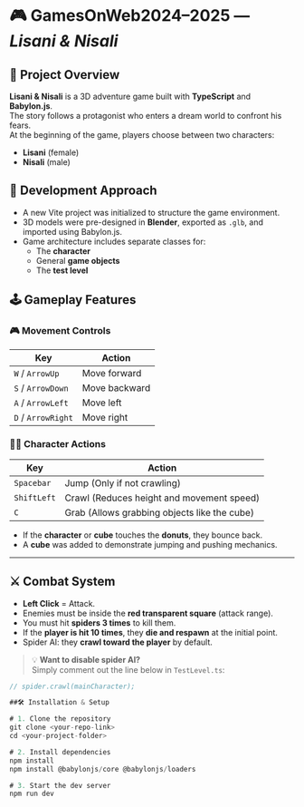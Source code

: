 # 🎮 GamesOnWeb2024–2025 — *Lisani & Nisali*

## 🌌 Project Overview

**Lisani & Nisali** is a 3D adventure game built with **TypeScript** and **Babylon.js**.  
The story follows a protagonist who enters a dream world to confront his fears.  
At the beginning of the game, players choose between two characters:
- **Lisani** (female)
- **Nisali** (male)

## 🚀 Development Approach

- A new Vite project was initialized to structure the game environment.
- 3D models were pre-designed in **Blender**, exported as `.glb`, and imported using Babylon.js.
- Game architecture includes separate classes for:
  - The **character**
  - General **game objects**
  - The **test level**

## 🕹 Gameplay Features

### 🎮 Movement Controls

| Key             | Action         |
|------------------|----------------|
| `W` / `ArrowUp`    | Move forward   |
| `S` / `ArrowDown`  | Move backward  |
| `A` / `ArrowLeft`  | Move left      |
| `D` / `ArrowRight` | Move right     |

### 🏃‍♂️ Character Actions

| Key         | Action                                     |
|--------------|---------------------------------------------|
| `Spacebar`   | Jump (Only if not crawling)                |
| `ShiftLeft`  | Crawl (Reduces height and movement speed) |
| `C`          | Grab (Allows grabbing objects like the cube) |

- If the **character** or **cube** touches the **donuts**, they bounce back.
- A **cube** was added to demonstrate jumping and pushing mechanics.

---

## ⚔️ Combat System

- **Left Click** = Attack.
- Enemies must be inside the **red transparent square** (attack range).
- You must hit **spiders 3 times** to kill them.
- If the **player is hit 10 times**, they **die and respawn** at the initial point.
- Spider AI: they **crawl toward the player** by default.

> 💡 **Want to disable spider AI?**  
> Simply comment out the line below in `TestLevel.ts`:
```ts
// spider.crawl(mainCharacter);

##🛠 Installation & Setup

# 1. Clone the repository
git clone <your-repo-link>
cd <your-project-folder>

# 2. Install dependencies
npm install
npm install @babylonjs/core @babylonjs/loaders

# 3. Start the dev server
npm run dev
